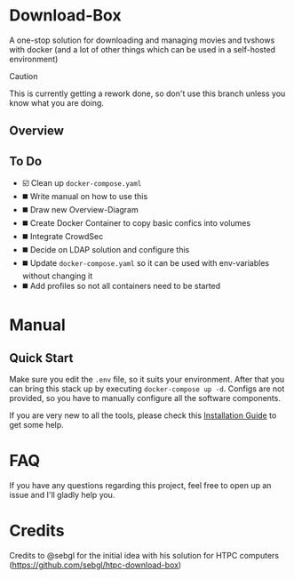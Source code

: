 # Download-Box
A one-stop solution for downloading and managing movies and tvshows with docker (and a lot of other things which can be used in a self-hosted environment)

> [!CAUTION]
> This is currently getting a rework done, so don't use this branch unless you know what you are doing.

## Overview

## To Do
* ☑️ Clean up `docker-compose.yaml`
* ◼️ Write manual on how to use this
* ◼️ Draw new Overview-Diagram
* ◼️ Create Docker Container to copy basic confics into volumes
* ◼️ Integrate CrowdSec
* ◼️ Decide on LDAP solution and configure this
* ◼️ Update `docker-compose.yaml` so it can be used with env-variables without changing it
* ◼️ Add profiles so not all containers need to be started

# Manual
## Quick Start
Make sure you edit the `.env` file, so it suits your environment. After that you can bring this stack up by executing `docker-compose up -d`. Configs are not provided, so you have to manually configure all the software components.

If you are very new to all the tools, please check this [Installation Guide](https://github.com/sebgl/htpc-download-box#installation-guide) to get some help.

# FAQ
If you have any questions regarding this project, feel free to open up an issue and I'll gladly help you.

# Credits
Credits to @sebgl for the initial idea with his solution for HTPC computers (https://github.com/sebgl/htpc-download-box)
